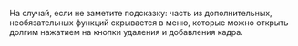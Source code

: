 На случай, если не заметите подсказку: часть из дополнительных, необязательных функций скрывается в меню, которые можно открыть долгим нажатием на кнопки удаления и добавления кадра.
